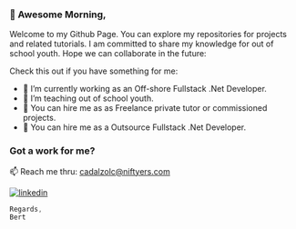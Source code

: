 ### 👋 Awesome Morning,

Welcome to my Github Page. You can explore my repositories for projects and related tutorials.
I am committed to share my knowledge for out of school youth.
Hope we can collaborate in the future:

Check this out if you have something for me:

- 🔭 I’m currently working as an Off-shore Fullstack .Net Developer.
- 🌱 I’m teaching out of school youth.
- 🤔 You can hire me as as Freelance private tutor or commissioned projects.
- 💬 You can hire me as a Outsource Fullstack .Net Developer.

### Got a work for me?
 📫 Reach me thru: cadalzolc@niftyers.com

[<img alt="linkedin" src="https://img.shields.io/badge/linkedin-%230077B5.svg?&style=for-the-badge&logo=linkedin&logoColor=white" />](https://www.linkedin.com/in/cadalzolc/)

```javascript
Regards,
Bert
```
